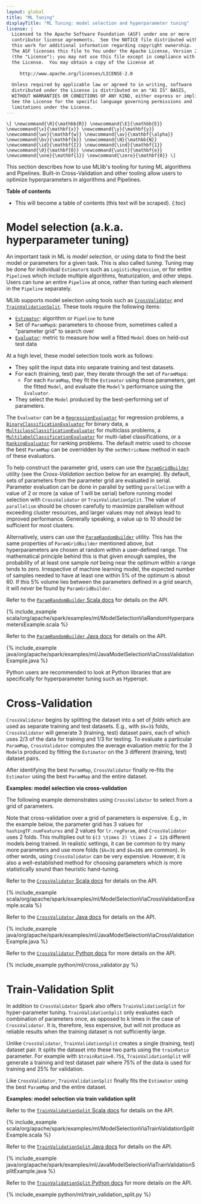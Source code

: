 ```yaml
---
layout: global
title: "ML Tuning"
displayTitle: "ML Tuning: model selection and hyperparameter tuning"
license: |
  Licensed to the Apache Software Foundation (ASF) under one or more
  contributor license agreements.  See the NOTICE file distributed with
  this work for additional information regarding copyright ownership.
  The ASF licenses this file to You under the Apache License, Version 2.0
  (the "License"); you may not use this file except in compliance with
  the License.  You may obtain a copy of the License at
 
     http://www.apache.org/licenses/LICENSE-2.0
 
  Unless required by applicable law or agreed to in writing, software
  distributed under the License is distributed on an "AS IS" BASIS,
  WITHOUT WARRANTIES OR CONDITIONS OF ANY KIND, either express or implied.
  See the License for the specific language governing permissions and
  limitations under the License.
---
```


`\[
\newcommand{\R}{\mathbb{R}}
\newcommand{\E}{\mathbb{E}}
\newcommand{\x}{\mathbf{x}}
\newcommand{\y}{\mathbf{y}}
\newcommand{\wv}{\mathbf{w}}
\newcommand{\av}{\mathbf{\alpha}}
\newcommand{\bv}{\mathbf{b}}
\newcommand{\N}{\mathbb{N}}
\newcommand{\id}{\mathbf{I}}
\newcommand{\ind}{\mathbf{1}}
\newcommand{\0}{\mathbf{0}}
\newcommand{\unit}{\mathbf{e}}
\newcommand{\one}{\mathbf{1}}
\newcommand{\zero}{\mathbf{0}}
\]`

This section describes how to use MLlib's tooling for tuning ML algorithms and Pipelines.
Built-in Cross-Validation and other tooling allow users to optimize hyperparameters in algorithms and Pipelines.

**Table of contents**

* This will become a table of contents (this text will be scraped).
{:toc}

# Model selection (a.k.a. hyperparameter tuning)

An important task in ML is *model selection*, or using data to find the best model or parameters for a given task.  This is also called *tuning*.
Tuning may be done for individual `Estimator`s such as `LogisticRegression`, or for entire `Pipeline`s which include multiple algorithms, featurization, and other steps.  Users can tune an entire `Pipeline` at once, rather than tuning each element in the `Pipeline` separately.

MLlib supports model selection using tools such as [`CrossValidator`](api/scala/org/apache/spark/ml/tuning/CrossValidator.html) and [`TrainValidationSplit`](api/scala/org/apache/spark/ml/tuning/TrainValidationSplit.html).
These tools require the following items:

* [`Estimator`](api/scala/org/apache/spark/ml/Estimator.html): algorithm or `Pipeline` to tune
* Set of `ParamMap`s: parameters to choose from, sometimes called a "parameter grid" to search over
* [`Evaluator`](api/scala/org/apache/spark/ml/evaluation/Evaluator.html): metric to measure how well a fitted `Model` does on held-out test data

At a high level, these model selection tools work as follows:

* They split the input data into separate training and test datasets.
* For each (training, test) pair, they iterate through the set of `ParamMap`s:
  * For each `ParamMap`, they fit the `Estimator` using those parameters, get the fitted `Model`, and evaluate the `Model`'s performance using the `Evaluator`.
* They select the `Model` produced by the best-performing set of parameters.

The `Evaluator` can be a [`RegressionEvaluator`](api/scala/org/apache/spark/ml/evaluation/RegressionEvaluator.html)
for regression problems, a [`BinaryClassificationEvaluator`](api/scala/org/apache/spark/ml/evaluation/BinaryClassificationEvaluator.html)
for binary data, a [`MulticlassClassificationEvaluator`](api/scala/org/apache/spark/ml/evaluation/MulticlassClassificationEvaluator.html)
for multiclass problems, a [`MultilabelClassificationEvaluator`](api/scala/org/apache/spark/ml/evaluation/MultilabelClassificationEvaluator.html)
 for multi-label classifications, or a
[`RankingEvaluator`](api/scala/org/apache/spark/ml/evaluation/RankingEvaluator.html) for ranking problems. The default metric used to
choose the best `ParamMap` can be overridden by the `setMetricName` method in each of these evaluators.

To help construct the parameter grid, users can use the [`ParamGridBuilder`](api/scala/org/apache/spark/ml/tuning/ParamGridBuilder.html) utility (see the *Cross-Validation* section below for an example).
By default, sets of parameters from the parameter grid are evaluated in serial. Parameter evaluation can be done in parallel by setting `parallelism` with a value of 2 or more (a value of 1 will be serial) before running model selection with `CrossValidator` or `TrainValidationSplit`.
The value of `parallelism` should be chosen carefully to maximize parallelism without exceeding cluster resources, and larger values may not always lead to improved performance.  Generally speaking, a value up to 10 should be sufficient for most clusters.

Alternatively, users can use the [`ParamRandomBuilder`](api/scala/org/apache/spark/ml/tuning/ParamRandomBuilder.html) utility.
This has the same properties of `ParamGridBuilder` mentioned above, but hyperparameters are chosen at random within a user-defined range.
The mathematical principle behind this is that given enough samples, the probability of at least one sample *not* being near the optimum within a range tends to zero.
Irrespective of machine learning model, the expected number of samples needed to have at least one within 5% of the optimum is about 60. 
If this 5% volume lies between the parameters defined in a grid search, it will *never* be found by `ParamGridBuilder`.  

<div class="codetabs">

<div data-lang="scala" markdown="1">

Refer to the [`ParamRandomBuilder` Scala docs](api/scala/org/apache/spark/ml/tuning/ParamRandomBuilder.html) for details on the API.

{% include_example scala/org/apache/spark/examples/ml/ModelSelectionViaRandomHyperparametersExample.scala %}
</div>

<div data-lang="java" markdown="1">

Refer to the [`ParamRandomBuilder` Java docs](api/java/org/apache/spark/ml/tuning/ParamRandomBuilder.html) for details on the API.

{% include_example java/org/apache/spark/examples/ml/JavaModelSelectionViaCrossValidationExample.java %}
</div>

<div data-lang="python" markdown="1">

Python users are recommended to look at Python libraries that are specifically for hyperparameter tuning such as Hyperopt.  

</div>

</div>

# Cross-Validation

`CrossValidator` begins by splitting the dataset into a set of *folds* which are used as separate training and test datasets. E.g., with `$k=3$` folds, `CrossValidator` will generate 3 (training, test) dataset pairs, each of which uses 2/3 of the data for training and 1/3 for testing.  To evaluate a particular `ParamMap`, `CrossValidator` computes the average evaluation metric for the 3 `Model`s produced by fitting the `Estimator` on the 3 different (training, test) dataset pairs.

After identifying the best `ParamMap`, `CrossValidator` finally re-fits the `Estimator` using the best `ParamMap` and the entire dataset.

**Examples: model selection via cross-validation**

The following example demonstrates using `CrossValidator` to select from a grid of parameters.

Note that cross-validation over a grid of parameters is expensive.
E.g., in the example below, the parameter grid has 3 values for `hashingTF.numFeatures` and 2 values for `lr.regParam`, and `CrossValidator` uses 2 folds.  This multiplies out to `$(3 \times 2) \times 2 = 12$` different models being trained.
In realistic settings, it can be common to try many more parameters and use more folds (`$k=3$` and `$k=10$` are common).
In other words, using `CrossValidator` can be very expensive.
However, it is also a well-established method for choosing parameters which is more statistically sound than heuristic hand-tuning.

<div class="codetabs">

<div data-lang="scala" markdown="1">

Refer to the [`CrossValidator` Scala docs](api/scala/org/apache/spark/ml/tuning/CrossValidator.html) for details on the API.

{% include_example scala/org/apache/spark/examples/ml/ModelSelectionViaCrossValidationExample.scala %}
</div>

<div data-lang="java" markdown="1">

Refer to the [`CrossValidator` Java docs](api/java/org/apache/spark/ml/tuning/CrossValidator.html) for details on the API.

{% include_example java/org/apache/spark/examples/ml/JavaModelSelectionViaCrossValidationExample.java %}
</div>

<div data-lang="python" markdown="1">

Refer to the [`CrossValidator` Python docs](api/python/reference/api/pyspark.ml.tuning.CrossValidator.html) for more details on the API.

{% include_example python/ml/cross_validator.py %}
</div>

</div>

# Train-Validation Split

In addition to  `CrossValidator` Spark also offers `TrainValidationSplit` for hyper-parameter tuning.
`TrainValidationSplit` only evaluates each combination of parameters once, as opposed to k times in
 the case of `CrossValidator`. It is, therefore, less expensive,
 but will not produce as reliable results when the training dataset is not sufficiently large.

Unlike `CrossValidator`, `TrainValidationSplit` creates a single (training, test) dataset pair.
It splits the dataset into these two parts using the `trainRatio` parameter. For example with `$trainRatio=0.75$`,
`TrainValidationSplit` will generate a training and test dataset pair where 75% of the data is used for training and 25% for validation.

Like `CrossValidator`, `TrainValidationSplit` finally fits the `Estimator` using the best `ParamMap` and the entire dataset.

**Examples: model selection via train validation split**

<div class="codetabs">

<div data-lang="scala" markdown="1">

Refer to the [`TrainValidationSplit` Scala docs](api/scala/org/apache/spark/ml/tuning/TrainValidationSplit.html) for details on the API.

{% include_example scala/org/apache/spark/examples/ml/ModelSelectionViaTrainValidationSplitExample.scala %}
</div>

<div data-lang="java" markdown="1">

Refer to the [`TrainValidationSplit` Java docs](api/java/org/apache/spark/ml/tuning/TrainValidationSplit.html) for details on the API.

{% include_example java/org/apache/spark/examples/ml/JavaModelSelectionViaTrainValidationSplitExample.java %}
</div>

<div data-lang="python" markdown="1">

Refer to the [`TrainValidationSplit` Python docs](api/python/reference/api/pyspark.ml.tuning.TrainValidationSplit.html) for more details on the API.

{% include_example python/ml/train_validation_split.py %}
</div>

</div>
